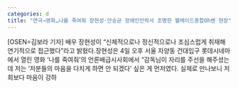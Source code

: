 ```yaml
---
categories: d
title: "연극→영화…나를 죽여줘 장현성·안승균 장애인안락사 조명한 웰메이드종합Oh쎈 현장"
---
```

[OSEN=김보라 기자] 배우 장현성이 “신체적으로나 정신적으로나 조심스럽게 취재해 연기적으로 접근했다”라고 밝혔다.장현성은 4일 오후 서울 자양동 건대입구 롯데시네마에서 열린 영화 ‘나를 죽여줘’의 언론배급시사회에서 “감독님이 자리를 주선을 해주셨는데 저는 ‘저분들의 마음을 다치게 하면 안 되겠다’ 싶은 게 먼저였다. 실제로 만나보니 저희보다 마음이 강하
